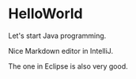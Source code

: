 # HelloWorld

Let's start Java programming.

Nice Markdown editor in IntelliJ.

The one in Eclipse is also very good.
